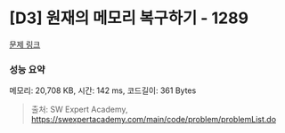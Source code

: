 # [D3] 원재의 메모리 복구하기 - 1289 

[문제 링크](https://swexpertacademy.com/main/code/problem/problemDetail.do?contestProbId=AV19AcoKI9sCFAZN) 

### 성능 요약

메모리: 20,708 KB, 시간: 142 ms, 코드길이: 361 Bytes



> 출처: SW Expert Academy, https://swexpertacademy.com/main/code/problem/problemList.do